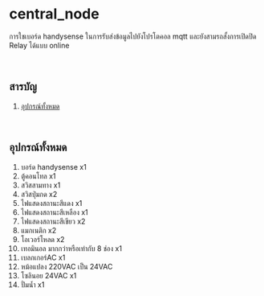 # central_node
การใชเบอร์ด handysense ในการรับส่งข้อมูลไปยังโปรโตคอล mqtt และยังสามรถสั้งการเปิดปิด Relay ได้แบบ online

<br/>

## <a name="content"></a> สารบัญ
1. [อุปกรณ์ทั้งหมด](#อุปกร)

<br/>

## <a name="อุปกร"></a> อุปกรณ์ทั้งหมด
1. บอร์ด handysense x1
2. ตู้คอนโทล x1
3. สวิสสามทาง x1
4. สวิสปุ่มกด x2
5. ไฟแสดงสถานะสีแดง x1
6. ไฟแสดงสถานะสีเหลือง x1
7. ไฟแสดงสถานะสีเขียว x2
8. แมกเนติก x2
9. โอเวอร์โหลด x2
10. เทอมินอล มากกว่าหรือเท่ากับ 8 ช่อง x1
11. เบลกเกอร์AC x1
12. หม้อแปลง 220VAC เป็น 24VAC
13. โซลินอย 24VAC x1
14. ปั่มน้ำ x1

<br/>
